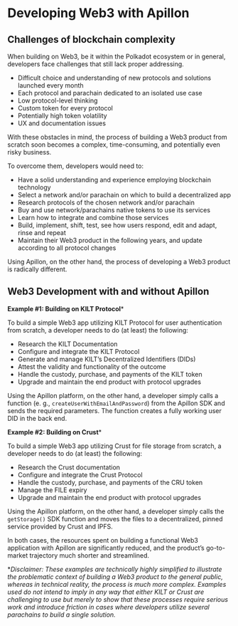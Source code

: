 # Developing Web3 with Apillon

<div class="divider"></div>

## Challenges of blockchain complexity

When building on Web3, be it within the Polkadot ecosystem or in general, developers face challenges that still lack proper addressing.

* Difficult choice and understanding of new protocols and solutions launched every month
* Each protocol and parachain dedicated to an isolated use case
* Low protocol-level thinking
* Custom token for every protocol
* Potentially high token volatility
* UX and documentation issues

With these obstacles in mind, the process of building a Web3 product from scratch soon becomes a complex, time-consuming, and potentially even risky business.

To overcome them, developers would need to:
* Have a solid understanding and experience employing blockchain technology
* Select a network and/or parachain on which to build a decentralized app
* Research protocols of the chosen network and/or parachain
* Buy and use network/parachains native tokens to use its services
* Learn how to integrate and combine those services
* Build, implement, shift, test, see how users respond, edit and adapt, rinse and repeat
* Maintain their Web3 product in the following years, and update according to all protocol changes

Using Apillon, on the other hand, the process of developing a Web3 product is radically different.

## Web3 Development with and without Apillon

**Example #1: Building on KILT Protocol***

To build a simple Web3 app utilizing KILT Protocol for user authentication from scratch, a developer needs to do (at least) the following:
* Research the KILT Documentation
* Configure and integrate the KILT Protocol
* Generate and manage KILT’s Decentralized Identifiers (DIDs)
* Attest the validity and functionality of the outcome
* Handle the custody, purchase, and payments of the KILT token
* Upgrade and maintain the end product with protocol upgrades

Using the Apillon platform, on the other hand, a developer simply calls a function (e. g., `createUserWithEmailAndPassword`) from the Apillon SDK and sends the required parameters. The function creates a fully working user DID in the back end.

**Example #2: Building on Crust***

To build a simple Web3 app utilizing Crust for file storage from scratch, a developer needs to do (at least) the following:
* Research the Crust documentation
* Configure and integrate the Crust Protocol
* Handle the custody, purchase, and payments of the CRU token
* Manage the FILE expiry
* Upgrade and maintain the end product with protocol upgrades

Using the Apillon platform, on the other hand, a developer simply calls the `getStorage()` SDK function and moves the files to a decentralized, pinned service provided by Crust and IPFS.

In both cases, the resources spent on building a functional Web3 application with Apillon are significantly reduced, and the product’s go-to-market trajectory much shorter and streamlined.

**Disclaimer: These examples are technically highly simplified to illustrate the problematic context of building a Web3 product to the general public, whereas in technical reality, the process is much more complex. Examples used do not intend to imply in any way that either KILT or Crust are challenging to use but merely to show that these processes require serious work and introduce friction in cases where developers utilize several parachains to build a single solution.*
